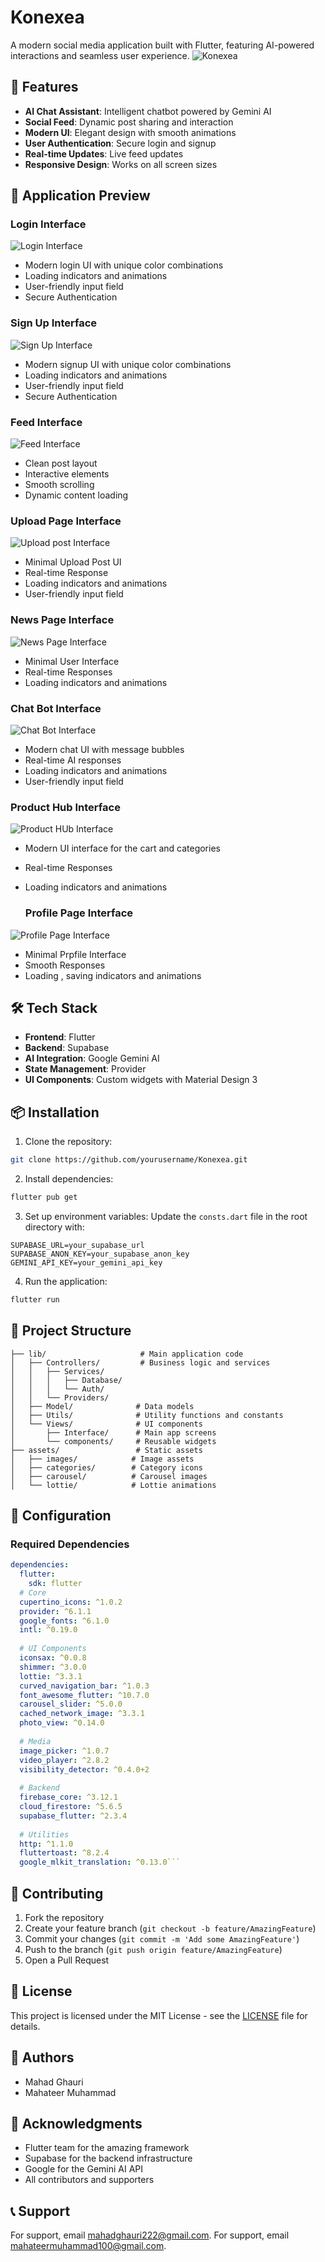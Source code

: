 # Konexea

A modern social media application built with Flutter, featuring AI-powered interactions and seamless user experience.
![Konexea](https://gttdwnnthusaqvujxoll.supabase.co/storage/v1/object/sign/app-icon/App%20Icon.jpeg?token=eyJhbGciOiJIUzI1NiIsInR5cCI6IkpXVCJ9.eyJ1cmwiOiJhcHAtaWNvbi9BcHAgSWNvbi5qcGVnIiwiaWF0IjoxNzQyNzQxNTU0LCJleHAiOjE3NTEwNzQxNTU0fQ.yVPnwkj5nbnWspxG8adR28DKdDg4yw4CMyadFou6kvQ)

## 🌟 Features

- **AI Chat Assistant**: Intelligent chatbot powered by Gemini AI
- **Social Feed**: Dynamic post sharing and interaction
- **Modern UI**: Elegant design with smooth animations
- **User Authentication**: Secure login and signup
- **Real-time Updates**: Live feed updates
- **Responsive Design**: Works on all screen sizes

## 📱 Application Preview

### Login Interface
![Login Interface](https://gttdwnnthusaqvujxoll.supabase.co/storage/v1/object/sign/app-images/APP%20SS%202%20.png?token=eyJhbGciOiJIUzI1NiIsInR5cCI6IkpXVCIsImtpZCI6InN0b3JhZ2UtdXJsLXNpZ25pbmcta2V5X2FiNzU1MTRhLTM0NDktNDkyMS1hMWQxLTliYWJiMjk5YzkyMSJ9.eyJ1cmwiOiJhcHAtaW1hZ2VzL0FQUCBTUyAyIC5wbmciLCJpYXQiOjE3NDU4ODgyODUsImV4cCI6MTc1MTM4ODgyODV9.DIPO-1HhO_qPGBRZQWc7zGUcPBj0lFY9poXKISdnda0)
- Modern login UI with unique color combinations
- Loading indicators and animations
- User-friendly input field
- Secure Authentication

### Sign Up Interface
![Sign Up Interface](https://gttdwnnthusaqvujxoll.supabase.co/storage/v1/object/sign/app-images/App%20SS%201.png?token=eyJhbGciOiJIUzI1NiIsInR5cCI6IkpXVCIsImtpZCI6InN0b3JhZ2UtdXJsLXNpZ25pbmcta2V5X2FiNzU1MTRhLTM0NDktNDkyMS1hMWQxLTliYWJiMjk5YzkyMSJ9.eyJ1cmwiOiJhcHAtaW1hZ2VzL0FwcCBTUyAxLnBuZyIsImlhdCI6MTc0NTg4ODkzNywiZXhwIjoxNzUxMzg4ODkzN30.c7OCyfHJkrNhxmBA5E8PhgsgDSuizvET3rfGZVUc9-4)
- Modern signup UI with unique color combinations
- Loading indicators and animations
- User-friendly input field
- Secure Authentication

### Feed Interface
![Feed Interface](https://gttdwnnthusaqvujxoll.supabase.co/storage/v1/object/sign/app-images/APP%20SS%203.png?token=eyJhbGciOiJIUzI1NiIsInR5cCI6IkpXVCIsImtpZCI6InN0b3JhZ2UtdXJsLXNpZ25pbmcta2V5X2FiNzU1MTRhLTM0NDktNDkyMS1hMWQxLTliYWJiMjk5YzkyMSJ9.eyJ1cmwiOiJhcHAtaW1hZ2VzL0FQUCBTUyAzLnBuZyIsImlhdCI6MTc0NTg4ODMyNCwiZXhwIjoxNzUxMzg4ODMyNH0.ugWKF0SEkXFlVdmopoGzo8-HwqUATIef17MhlGiwf_c)
- Clean post layout
- Interactive elements
- Smooth scrolling
- Dynamic content loading

### Upload Page Interface
![Upload post Interface](https://gttdwnnthusaqvujxoll.supabase.co/storage/v1/object/sign/app-images/App%20SS%204.png?token=eyJhbGciOiJIUzI1NiIsInR5cCI6IkpXVCIsImtpZCI6InN0b3JhZ2UtdXJsLXNpZ25pbmcta2V5X2FiNzU1MTRhLTM0NDktNDkyMS1hMWQxLTliYWJiMjk5YzkyMSJ9.eyJ1cmwiOiJhcHAtaW1hZ2VzL0FwcCBTUyA0LnBuZyIsImlhdCI6MTc0NTg4OTAwNSwiZXhwIjoxNzUxMzg4OTAwNX0.8TImLFbs7efPKlxLIj8K5Qmx5ZhcKy8GL4iJDQqKA-Q)
- Minimal Upload Post UI 
- Real-time Response
- Loading indicators and animations
- User-friendly input field

### News Page Interface
![News Page Interface](https://gttdwnnthusaqvujxoll.supabase.co/storage/v1/object/sign/app-images/App%20SS%207.png?token=eyJhbGciOiJIUzI1NiIsInR5cCI6IkpXVCIsImtpZCI6InN0b3JhZ2UtdXJsLXNpZ25pbmcta2V5X2FiNzU1MTRhLTM0NDktNDkyMS1hMWQxLTliYWJiMjk5YzkyMSJ9.eyJ1cmwiOiJhcHAtaW1hZ2VzL0FwcCBTUyA3LnBuZyIsImlhdCI6MTc0NTg4OTE1NSwiZXhwIjoxNzUxMzg4OTE1NX0.5KZaf16jbUPsaHl6XQPo56oz8hnlPj_YrGn9Nqs0skM)
- Minimal User Interface
- Real-time Responses
- Loading indicators and animations

### Chat Bot Interface
![Chat Bot Interface](https://gttdwnnthusaqvujxoll.supabase.co/storage/v1/object/sign/app-images/App%20SS%208.png?token=eyJhbGciOiJIUzI1NiIsInR5cCI6IkpXVCIsImtpZCI6InN0b3JhZ2UtdXJsLXNpZ25pbmcta2V5X2FiNzU1MTRhLTM0NDktNDkyMS1hMWQxLTliYWJiMjk5YzkyMSJ9.eyJ1cmwiOiJhcHAtaW1hZ2VzL0FwcCBTUyA4LnBuZyIsImlhdCI6MTc0NTg4OTA4MywiZXhwIjoxNzUxMzg4OTA4M30.PPhC97vDqDkdNaZBA1csJsYux4nqfyK4CFDwA3G7WDI)
- Modern chat UI with message bubbles
- Real-time AI responses
- Loading indicators and animations
- User-friendly input field


### Product Hub Interface
![Product HUb Interface](https://gttdwnnthusaqvujxoll.supabase.co/storage/v1/object/sign/app-images/App%20SS%209.png?token=eyJhbGciOiJIUzI1NiIsInR5cCI6IkpXVCIsImtpZCI6InN0b3JhZ2UtdXJsLXNpZ25pbmcta2V5X2FiNzU1MTRhLTM0NDktNDkyMS1hMWQxLTliYWJiMjk5YzkyMSJ9.eyJ1cmwiOiJhcHAtaW1hZ2VzL0FwcCBTUyA5LnBuZyIsImlhdCI6MTc0NTg4OTEwMCwiZXhwIjoxNzUxMzg4OTEwMH0.tfz6RXh13onTCT3_qkqvc1zRISmrSQsVFHPo-hfaaHk)
- Modern UI interface for the cart and categories
- Real-time Responses
- Loading indicators and animations
  
  ### Profile Page Interface
![Profile Page Interface](https://gttdwnnthusaqvujxoll.supabase.co/storage/v1/object/sign/app-images/App%20SS%206.png?token=eyJhbGciOiJIUzI1NiIsInR5cCI6IkpXVCIsImtpZCI6InN0b3JhZ2UtdXJsLXNpZ25pbmcta2V5X2FiNzU1MTRhLTM0NDktNDkyMS1hMWQxLTliYWJiMjk5YzkyMSJ9.eyJ1cmwiOiJhcHAtaW1hZ2VzL0FwcCBTUyA2LnBuZyIsImlhdCI6MTc0NTg4OTEzMiwiZXhwIjoxNzUxMzg4OTEzMn0.f8nNL9rjauRP28eat_VMQeIs9Tjv6HTSCFfy2TyB5Xc)
- Minimal Prpfile Interface
- Smooth Responses
- Loading , saving indicators and animations

## 🛠️ Tech Stack

- **Frontend**: Flutter
- **Backend**: Supabase
- **AI Integration**: Google Gemini AI
- **State Management**: Provider
- **UI Components**: Custom widgets with Material Design 3

## 📦 Installation

1. Clone the repository:
```bash
git clone https://github.com/yourusername/Konexea.git
```

2. Install dependencies:
```bash
flutter pub get
```

3. Set up environment variables:
Update the `consts.dart` file in the root directory with:
```
SUPABASE_URL=your_supabase_url
SUPABASE_ANON_KEY=your_supabase_anon_key
GEMINI_API_KEY=your_gemini_api_key
```

4. Run the application:
```bash
flutter run
```

## 📁 Project Structure

```
├── lib/                     # Main application code
│   ├── Controllers/         # Business logic and services
│   │   ├── Services/
│   │   │   ├── Database/
│   │   │   └── Auth/
│   │   └── Providers/
│   ├── Model/              # Data models
│   ├── Utils/              # Utility functions and constants
│   └── Views/              # UI components
│       ├── Interface/      # Main app screens
│       └── components/     # Reusable widgets
├── assets/                 # Static assets
│   ├── images/            # Image assets
│   ├── categories/        # Category icons
│   ├── carousel/          # Carousel images
│   └── lottie/            # Lottie animations
```

## 🔧 Configuration

### Required Dependencies
```yaml
dependencies:
  flutter:
    sdk: flutter
  # Core
  cupertino_icons: ^1.0.2
  provider: ^6.1.1
  google_fonts: ^6.1.0
  intl: ^0.19.0
  
  # UI Components
  iconsax: ^0.0.8
  shimmer: ^3.0.0
  lottie: ^3.3.1
  curved_navigation_bar: ^1.0.3
  font_awesome_flutter: ^10.7.0
  carousel_slider: ^5.0.0
  cached_network_image: ^3.3.1
  photo_view: ^0.14.0
  
  # Media
  image_picker: ^1.0.7
  video_player: ^2.8.2
  visibility_detector: ^0.4.0+2
  
  # Backend
  firebase_core: ^3.12.1
  cloud_firestore: ^5.6.5
  supabase_flutter: ^2.3.4
  
  # Utilities
  http: ^1.1.0
  fluttertoast: ^8.2.4
  google_mlkit_translation: ^0.13.0```
```

## 🤝 Contributing

1. Fork the repository
2. Create your feature branch (`git checkout -b feature/AmazingFeature`)
3. Commit your changes (`git commit -m 'Add some AmazingFeature'`)
4. Push to the branch (`git push origin feature/AmazingFeature`)
5. Open a Pull Request

## 📄 License

This project is licensed under the MIT License - see the [LICENSE](LICENSE) file for details.

## 👥 Authors

- Mahad Ghauri
- Mahateer Muhammad

## 🙏 Acknowledgments

- Flutter team for the amazing framework
- Supabase for the backend infrastructure
- Google for the Gemini AI API
- All contributors and supporters

## 📞 Support

For support, email mahadghauri222@gmail.com.
For support, email mahateermuhammad100@gmail.com.
